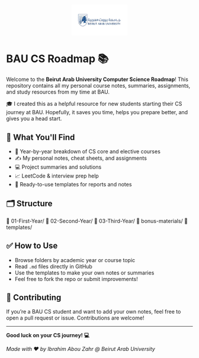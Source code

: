 <p align="center">
  <img src="assets/logo-Beirut-Arab-University.jpg" alt="Beirut Arab University Logo" width="150" />
</p>

# BAU CS Roadmap 📚

Welcome to the **Beirut Arab University Computer Science Roadmap**! This repository contains all my personal course notes, summaries, assignments, and study resources from my time at BAU.

🎓 I created this as a helpful resource for new students starting their CS journey at BAU. Hopefully, it saves you time, helps you prepare better, and gives you a head start.

## 📌 What You'll Find

- 📖 Year-by-year breakdown of CS core and elective courses
- ✍️ My personal notes, cheat sheets, and assignments
- 💻 Project summaries and solutions
- 📈 LeetCode & interview prep help
- 📂 Ready-to-use templates for reports and notes

## 🗂️ Structure

📁 01-First-Year/
📁 02-Second-Year/
📁 03-Third-Year/
📁 bonus-materials/
📁 templates/

## ✅ How to Use

- Browse folders by academic year or course topic
- Read `.md` files directly in GitHub
- Use the templates to make your own notes or summaries
- Feel free to fork the repo or submit improvements!

## 🤝 Contributing

If you’re a BAU CS student and want to add your own notes, feel free to open a pull request or issue. Contributions are welcome!

---

**Good luck on your CS journey! 💻**

_Made with ❤️ by Ibrahim Abou Zahr @ Beirut Arab University_
